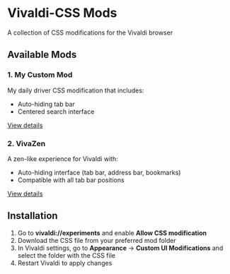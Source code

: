 # Vivaldi-CSS Mods

A collection of CSS modifications for the Vivaldi browser

## Available Mods

### 1. My Custom Mod

My daily driver CSS modification that includes:

- Auto-hiding tab bar
- Centered search interface

[View details](./my%20custom%20mod/README.md)

### 2. VivaZen

A zen-like experience for Vivaldi with:

- Auto-hiding interface (tab bar, address bar, bookmarks)
- Compatible with all tab bar positions

[View details](./VivaZen/README.md)

## Installation

1. Go to **vivaldi://experiments** and enable **Allow CSS modification**
2. Download the CSS file from your preferred mod folder
3. In Vivaldi settings, go to **Appearance** → **Custom UI Modifications** and select the folder with the CSS file
4. Restart Vivaldi to apply changes
